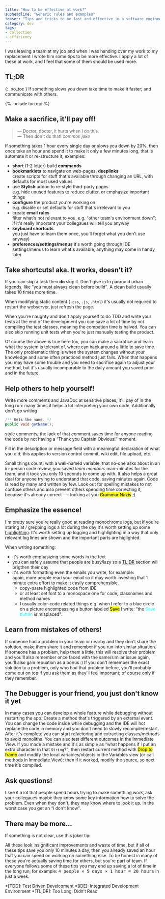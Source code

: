 ```yaml
---
title: "How to be effective at work?"
subheadline: "Generic rules and examples"
teaser: "Tips and tricks to be fast and effective in a software engineering job."
category: dev
tags:
- collection
- efficiency
---
```


I was leaving a team at my job and when I was handing over my work to my replacement I wrote him some tips to be more effective. I apply a lot of these at work, and I feel that some of them should be used more.

<!--more-->

## TL;DR
{: .no_toc }
If something slows you down take time to make it faster; and communicate with others.

{% include toc.md %}

## Make a sacrifice, it'll pay off!
> &mdash; Doctor, doctor, it hurts when I do this.  
  &mdash; Then don't do that!
  <cite>common joke</cite>

If something takes 1 hour every single day or slows you down by 20%, then once take an hour and spend it to make it only a few minutes long, that is automate it or re-structure it, examples:

 * **short** (1-2 letter) build **commands**
 * **bookmarklets** to navigate on web-pages, **deeplinks**  
   create scripts for stuff that's available through changing an URL, with defaults for most used values
 * use **Stylish** addon to re-style third-party pages  
   e.g. hide unused features to reduce clutter, or emphasize important things
 * **configure** the product you're working on  
   e.g. disable or set defaults for stuff that's irrelevant to you
 * create **email rules**  
   filter what's not relevant to you, e.g. <q>other team's environment down</q>;  
   if it's really important your collegaues will tell you anyway
 * **keyboard shortcuts**  
   you just have to learn them once, you'll forget what you don't use anyway)
 * **preferences/settings/menus**
   it's worth going through IDE settings/menus to learn what's available, anything may come in handy later


## Take shortcuts! aka. It works, doesn't it?
If you can skip a task then **do** skip it. Don't give in to paranoid urban legends, like <q>you must always clean before build</q>. A clean build usually takes 10 times more time.

When modifying static content (`.css`, `.js`, `.html`) it's usually not required to restart the webserver, just refresh the page.

When you're naughty and don't apply yourself to do TDD and write your tests at the end of the development you can save a lot of time by not compiling the test classes, meaning the compation time is halved. You can also skip running unit tests when you're just manually testing the product.

Of course the above is true here too, you can make a sacrafice and learn what the system is tolerant of, where can hack around a little to save time. The only problematic thing is when the system changes without your knowledge and some often practiced method just fails. When that happens you may have some trouble and you need to sacrifice again to adjust your method, but it's usually incomparable to the daily amount you saved prior and in the future.


## Help others to help yourself!
Write more comments and JavaDoc at sensitive places, it'll pay of in the long run: many times it helps a lot interpreting your own code.
Additionally don't go writing

```java
/** Gets the name. */
public void getName();
```

style comments, the lack of that comment saves time for anyone reading the code by not having a <q>Thank you Captain&nbsp;Obvious!</q> moment.

Fill in the description or message field with a meaningful declaration of what you did; this applies to version control commit, wiki edit, file upload, etc.

Small things count: with a well-named variable, that no-one asks about in an in-person code review, you saved <var>team members</var> man-minutes for the team, and it took you only 10&nbsp;seconds to come up with. It also helps a great deal for anyone trying to understand that code, saving minutes again. Code is read by many and written by few. Look out for spelling mistakes to not confuse others and also prevent others spending time correcting it, because it's already correct --- looking at you <mark>Grammar&nbsp;Nazis</mark> ;).


## Emphasize the essence!
I'm pretty sure you're really good at reading monochrome logs, but if you're staring at / grepping logs a lot during the day it's worth setting up some [highlighting](https://consolehighlighter.codeplex.com/). It's worth setting up logging and highlighting in a way that only relevant log lines are shown and the important parts are higlighted.

When writing something:

 * it's worth emphasizing some words in the text
 * you can safely assume that people are busy/lazy so a [TL;DR](#tldr) section will brigthen their day
 * it's worth formatting even the emails you write, for example:  
   again, more people read your email so it may worth investing that 1 minute extra effort to make it easily comprehensible.
   * copy-paste highlighted code from IDE
   * or at least set font to a monospace one for code, classnames and method names
   * I usually color-code related things
     e.g. when I refer to a blue circle on a picture encompassing a button labeled <mark>Save</mark> I write: <q>the <span style="color:cyan">Save button</span> is misplaced</q>.


## Learn from mistakes of others!
If someone had a problem in your team or nearby and they don't share the solution, make them share it and remember if you run into similar situation.
If someone has a problem, help them a little, this will resolve their problem and you'll also remember once faced with the same/similar issue again, you'll also gain repuation as a bonus :)
If you don't remember the exact solution to a problem, only who had that problem before, you'll probably come out on top if you ask them as they'll feel important; of course only if they remember.


## The Debugger is your friend, you just don't know it yet
In many cases you can develop a whole feature while debugging without restarting the app.
Create a method that's triggered by an external event. You can change the code inside while debugging and the IDE will hot replace the code in memory and you don't need to slowly recompile/restart. After it's complete you can start refactoring and extracting classes/methods to avoid monoliths.
You can also test different outcomes in the Immediate View.
If you made a mistake and it's as simple as <q>what happens if I put an extra character in that <code>String</code>?</q>, then restart current method with <mark>Drop to frame</mark> and modify the local variables/objects in the Variables view (or call methods in Immediate View); then if it worked, modify the source, so next time it's compiled.


## Ask questions!
I see it a lot that people spend hours trying to make something work, ask your collegaues maybe they know some key information how to solve the problem. Even when they don't, they may know where to look it up. In the worst case you get an <q>I don't know</q>.


## There may be more...
If something is not clear, use this joker tip:

All these look insignificant improvements and waste of time, but if all of these tips save you only 10 minutes a day, then you already saved an hour that you can spend on working on something else. To be honest in many of these you're actually saving time for others, but you're part of team. If everyone follows some of these tips you may end up saving a lot of time in the long run, for example: <samp>4&nbsp;people &times; 5&nbsp;days &times; 1&nbsp;hour = 20&nbsp;hours</samp> in just a week.

*[TDD]: Test Driven Development
*[IDE]: Integrated Development Environment
*[TL;DR]: Too Long; Didn't Read

